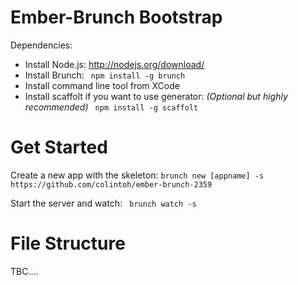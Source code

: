 Ember-Brunch Bootstrap
============

Dependencies:
    
  - Install Node.js: http://nodejs.org/download/
  - Install Brunch: ``` npm install -g brunch```
  - Install command line tool from XCode
  - Install scaffolt if you want to use generator: *(Optional but highly recommended)* ``` npm install -g scaffolt```

Get Started
===========

Create a new app with the skeleton:
```brunch new [appname] -s https://github.com/colintoh/ember-brunch-2359```

Start the server and watch:
``` brunch watch -s```

File Structure
==============

TBC....
